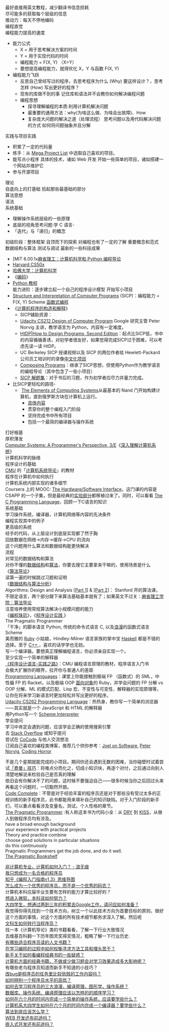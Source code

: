 ﻿最好直接用英文教程，减少翻译书信息损耗  
尽可能多的获取每个层级的信息  
推动力：每天不停地编码  
编程直觉  
编程能力提高的速度  
- 能力公式  
  - X = 用于思考解决方案的时间  
  - Y = 用于实现代码的时间  
  - 编程能力 = F(X, Y) （X>Y）  
  - 要想提高编程能力，就得优化 X，Y 与函数 F(X, Y)  
- 编程能力飞跃  
  - 反思自己曾经写过的程序，去思考程序为什么 (Why) 要这样设计？，思考怎样 (How) 写出更好的程序？  
  - 现有的库做不到的事 记住库和语法并不会教你如何解决编程问题  
  - 编程思想  
     - 探寻理解编程的本质:利用计算机解决问题  
     - 最重要的通用方法：why(为啥这么做、为啥会出故障)、How  
     - 复杂庞大问题的解决之道（处理流程） 思考问题以及用代码解决问题的方式 如何将问题抽象并且分解  

实践与项目实践  
- 积累了一定的代码量  
- 练手：从 [Mega Project List](https://github.com/karan/Projects/) 中选取自己喜欢的项目。  
- 能写点小程序 具体的技术，诸如 Web 开发 开始一些简单的项目，诸如搭建一个网站并维护它  
- 参与开源项目  

理论  
自底向上的打基础 拾起那些最基础的部分  
算法思想  
语法  
系统基础  
- 理解操作系统层级的一些原理  
- 底层的视角思考问题:学 C 语言-  
- 「迭代」与「递归」的概念  

初级阶段：整体框架 自顶而下的探索 对编程也有了一定的了解 重要概念和范式  数据结构与算法 测试与调试 最新的一些科技成果  
- [MIT 6.00.1x[麻省理工：计算机科学和 Python 编程导论](http://www.xuetangx.com/courses/course-v1%3AMITx%2B6_00_1x%2Bsp/about)  
- [Harvard CS50x](https://www.edx.org/course/introduction-computer-science-harvardx-cs50x) 
- [哈佛大学：计算机科学](http://v.163.com/special/opencourse/cs50.html)  
- 《[编码](https://book.douban.com/subject/20260928/)》  
- [Python 教程](http://www.liaoxuefeng.com/wiki/0014316089557264a6b348958f449949df42a6d3a2e542c000)  
能力进阶：逐步建立起一个自己的程序设计模型 开始写小项目  
- [Structure and Interpretation of Computer Programs](https://github.com/sarabander/sicp-pdf) (SICP)：编程能力 = F(X, Y)  Scheme [函数式编程](http://zh.wikipedia.org/wiki/函数式编程)  
- 《[计算机程序的构造和解释](https://book.douban.com/subject/1148282/)》  
  - SICP辅助资源：  
  - [Udacity CS212 Design of Computer Program](https://www.udacity.com/course/cs212)  Google 研究主管 Peter Norvig 主讲，教学语言为 Python，内容有一定难度。  
  - [HtDP|How to Design Programs, Second Edition](http://www.ccs.neu.edu/home/matthias/HtDP2e/Draft/index.html)：起点比SICP低，书中的内容循循善诱，对初学者很友好，如果觉得完成SICP过于困难，可以考虑先读一读 HtDP。  
  - UC Berkeley SICP 授课视频以及 SICP 的两位作者给 Hewlett-Packard 公司员工培训时的录像[中文化项目](https://github.com/DeathKing/Learning-SICP/)  
  - [Composing Programs](http://composingprograms.com/)：继承了SICP思想，但使用Python作为教学语言的编程导论（其中包含了一些小项目）  
  - [SICP 解题集](http://sicp.readthedocs.org/en/latest/index.html)：对于书后的习题，作为初学者应尽力并量力完成。  
- 比SICP更轻松的路径-  
  -  [The Elements of Computing Systems](http://book.douban.com/subject/1998341/)从最基本的 Nand 门开始构建计算机，直到俄罗斯方块在计算机上运行。 
     - [具体内容](http://www.nand2tetris.org/course.php)  
     - 贯穿你的整个编程入门阶段  
     - 坚持完成书中所有项目  
     - 包括一个最简的编译器与操作系统  

打好根基  
厚积薄发  
[Computer Systems: A Programmer's Perspective, 3/E](http://csapp.cs.cmu.edu/)《[深入理解计算机系统](%2522http:)》  
计算机科学的脉络  
程序设计的基础  
[CMU](http://zh.wikipedia.org/wiki/%25E5%258D%25A1%25E5%2586%2585%25E5%259F%25BA%25E6%25A2%2585%25E9%259A%2586%25E5%25A4%25A7%25E5%25AD%25A6) 的「[计算机系统导论](https://www.cs.cmu.edu/~213/)」的教材  
程序在计算机中如何执行  
计算机系统内部实现的诸多细节  
Coursera 上的 MOOC: [The Hardware/Software Interface](https://www.coursera.org/course/hwswinterface)，这门课的内容是 CSAPP 的一个子集，但是最经典的[实验部分](http://csapp)都移植过来了。同时，可以看看 [The C Programming Language](http://book.douban.com/subject/1139336/)，回顾一下C语言的知识  
系统基础  
学习操作系统，编译器，计算机网络等内容的先决条件  
编程实现其中的例子  
更高级的系统  
经手的代码，从上层设计到底层实现都了然于胸  
回放数据在网络->内存->缓存->CPU 的流向  
这个问题用什么算法和数据结构能更快解决  
流程  
对常见的数据结构和算法  
对你不懂的[数据结构](http://en.wikipedia.org/wiki/List_of_data_structures)和[算法](http://en.wikipedia.org/wiki/List_of_algorithms)，你要去搜它主要拿来干嘛的，使用场景是什么  
《[算法导论](http://book.do)》  
读第一遍的时候跳过习题和证明  
《[数据结构与算法分析](http://book.douban.com/subject/1139426/)》  
Algorithms: Design and Analysis [[Part 1](https://www.coursera.org/course/algo)] & [[Part 2](https://www.coursera.org/course/algo2)]： Stanford 开的算法课，不限定语言，两个部分跟下来算法基础基本就有了；如果英文不过关：[麻省理工学院：算法导论](http://v.163.com/special/opencourse/algorithms.html)  
注意培养使用常规算法解决小规模问题的能力  
《[编程珠玑](http://book.douban.com/subject/3227098/)》，《[程序设计实践 ](http://book.douban.com/subject/1173548/)》  
The Pragmatic Programmer  
「干净」的脚本语言 Python, 传统的命令式语言 C, 以及[浪漫](http://matt.might.net/articles/i-love-you-in-racket/)的函数式语言 Scheme  
美而雅的 [Ruby](http://mislav.uniqpath.com/poignant-guide/) 小姑娘，Hindley-Milner 语言家族的掌中宝 [Haskell](http://learnyouahaskell.com/) 都是不错的选择。至于 [C++ ](%2522http:/)，喜欢的话学学也无妨。  
写一个编译器。要想真正理解编程语言，你必须亲自实现一个。  
至少实现一个简单的解释器  
[《程序设计语言-实践之路》](http://book.douban.com/subject/2152385/)：CMU 编程语言原理的教材，程序语言入门书  
会极大扩展你的眼界，拉开你与普通人的差距  
[Programming Languages](https://www.coursera.org/course/proglang)：课堂上你能接触到极端 FP （函数式）的 SML，中性偏 FP 的 Racket，以及极端 OOP [面向对象](http://zh.wikipedia.org/wiki/%25E9%259D%25A2%25E5%2590%2591%25E5%25AF%25B9%25E8%25B1%25A1%25E7%25A8%258B%25E5%25BA%258F%25E8%25AE%25BE%25E8%25AE)的 Ruby，并学会问题的 FP 分解 vs OOP 分解、ML 的模式匹配、Lisp 宏、不变性与可变性、解释器的实现原理等，让你在将来学习新语言时更加轻松并写出更好的程序。  
[Udacity CS262 Programming Language](https://www.udacity.com/course/cs262)：热热身，教你写一个简单的浏览器——其实就是一个 JavaScript 和 HTML 的解释器  
用Python写一个 [Scheme Interpreter](http://inst.eecs.berkeley.edu/~cs61a/fa13/proj/scheme/scheme.html)  
学会提问  
学习中肯定会遇到问题，应该学会正确的使用搜索引擎  
去 [Stack Overflow](http://stackoverflow.com/) 或知乎提问  
尝试在 [CoCode](http://cocode.cc/) 与他人交流想法  
订阅自己喜欢的编程类博客，推荐几个供你参考：[Joel on Software](http://www.joelonsoftware.com/), [Peter Norvig](http://www.norvig.com/index.html), [Coding Horror](http://blog.codinghorror.com/)  

不是几个星期就能完成的小项目。期间你还会遇到无数的困难，当你碰壁时试着尝试[「费曼」技巧](http://www.quora.com/Education/How-can-you-learn-faster/answer/Acaz-Pereira)：将难点分而化之，切成小知识块，再逐个对付，之后通过向别人清楚地解说来检验自己是否真的理解  
依旧会有你解决不了的问题，这时候不要强迫自己——很多时候当你之后回过头来再看这个问题时，一切豁然开朗。  
[Code Complete](http://book.douban.com/subject/1477390/%3Fi%3D0)：不管是对于经验丰富的程序员还是对于那些没有受过太多的正规训练的新手程序员，此书都能用来填补自己的知识缺陷。对于入门阶段的新手们，可以重点看看涉及变量名，测试，个人性格的章节。  
[The Pragmatic Programmer](http://book.douban.com/subject/1417047/) :有人称这本书为代码小全：从 [DRY](http://zh.wikipedia.org/wiki/%25E4%25B8%2580%25E6%25AC%25A1%25E4%25B8%2594%25E4%25BB%2585%25E4%25B8%2580%25E6%25AC%25A1) 到 [KISS](http://zh.wikipedia.org/wiki/KISS%25E5%258E%259F%25E5%2588%2599)，从做人到做程序员均有涉及。  
have a broad enough background  
your experience with practical projects  
Theory and practice combine  
choose good solutions in particular situations  
do this continuously  
Pragmatic Programmers get the job done, and do it well.  
[The Pragmatic Bookshelf](https://pragprog.com/)  


[非计算机专业，计算机如何入门？ - 浪无痕](http://zhi.hu/hhiA)  
[我只想成为一名合格的程序员](http://my.oschina.net/voler/blog/396424)  
[知乎《编程入门指南v1.3》思维导图](http://blog.csdn.net/a910626/article/details/45223657)  
[怎么成为一个优秀的程序员，而不是一个优秀的码农？](http://www.zhihu.com/question/22032651/answer)  
计算机本科应届毕业生要有怎样的能力才算比较好的？  
[想进入微软，本科该如何努力？](http://www.zhihu.com/)  
[大四学生，想通过两到三年的积累去Google工作，请问应如何准备？](http://zhihu.com/question/26246532/answer/32552164)  
我觉得你得先找到一个技术方向，树立一个以此技术方向为首要目标的原则，做好这个方面的事情，对这个方面的所有技术细节都务求深入了解。然后呢  
[文科生如何转行当程序员？](http://zhihu.com/question/26546908/answer/33168038)  
找一本《计算机导论》类的书籍看看，了解一下行业大致情况  
去维基百科翻一下历年图灵奖得奖情况，粗略了解一下行业历史.  
[有哪些适合程序员读的人文书籍？](http://www.zhihu.com/question/23174048/a)  
[在学习编程的过程中如何权衡寻求方法工具和埋头苦干？](http://zhihu.com/question/23734409/answer/25489627)  
[新手关于如何看编程经典书的一些疑惑？](http://zhihu.com/question/26157282/answer/32272817)  
[计算机方面的经典书籍，不做或少做习题会对学习效果造成多大影响呢？](http://zhi.hu/aaOB)  
有哪些老鸟程序员知道而新手不知道的小技巧？  
[改bug是程序员的任务里比较低贱的工作内容吗？](https://www.zhihu.com/question/36045666/answer/66098311)  
[如何辨别一个程序员水平的高低？](https://www.zhihu.com/question/35194924/answer/62083070)  
[如何去学习程序员的三大浪漫，编译原理，图形学，操作系统？](http://zhihu.com/question/22482295/answer/23508622)  
[数据库、操作系统、编译原理应该以怎样的的顺序学习？](http://zhihu.com/question/27153673/answer/35456224)  
[如何在六个月的时间内完成一个简单的操作系统，应该要学些什么？](http://zhihu.com/question/26557127/answer/)  
[计算机系大四学生如何在六个月的时间内完成一个编译器？要学些什么？](http://zhihu.com/question/26760072/answer/33924195)  
[算法到底应该怎么学？](http://zhihu.com/question/25693637/answer/31522591)  
[WEB 开发还有前途吗？](http://zhihu.com/question)  
[嵌入式开发还有前途吗？](http://zhihu.com/question/27534765/answer/37013909)  
